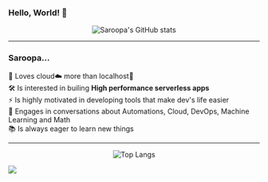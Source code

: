 ### Hello, World! 👋

<div align="center">

![Saroopa's GitHub stats](https://github-readme-stats.vercel.app/api?username=Saroopashree&show_icons=true&theme=nightowl&hide=contribs&count_private=true&custom_title=Saroopa's%20GitHub%20stats)

</div>

---

### Saroopa...

💜 Loves cloud☁️ more than localhost🏡  
🛠 Is interested in builing **High performance serverless apps**  
⚡️ Is highly motivated in developing tools that make dev's life easier  
💬 Engages in conversations about Automations, Cloud, DevOps, Machine Learning and Math  
📚 Is always eager to learn new things

---

<div align="center">

![Top Langs](https://github-readme-stats-indol-seven.vercel.app/api/top-langs/?username=Saroopashree&theme=nightowl&layout=compact&hide=C&custom_title=Top%20Languages)

</div>

![](https://komarev.com/ghpvc/?username=Saroopashree&color=blueviolet&style=flat-square&label=Saroopa's%20Github%20Profile%20Views)
